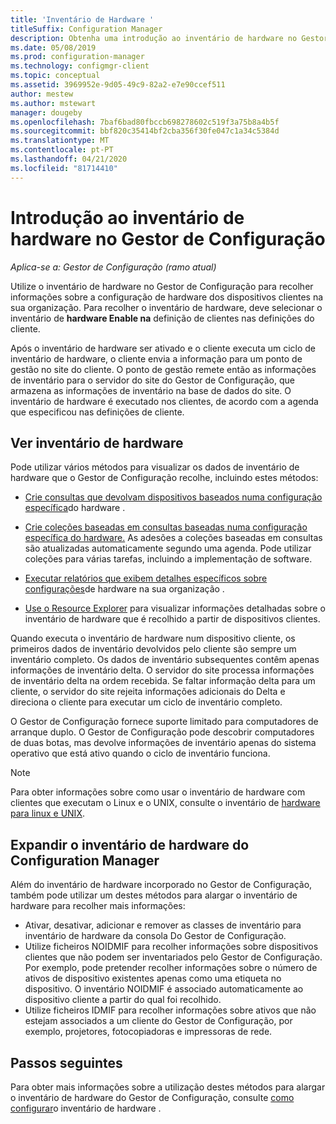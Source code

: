 ```yaml
---
title: 'Inventário de Hardware '
titleSuffix: Configuration Manager
description: Obtenha uma introdução ao inventário de hardware no Gestor de Configuração.
ms.date: 05/08/2019
ms.prod: configuration-manager
ms.technology: configmgr-client
ms.topic: conceptual
ms.assetid: 3969952e-9d05-49c9-82a2-e7e90ccef511
author: mestew
ms.author: mstewart
manager: dougeby
ms.openlocfilehash: 7baf6bad80fbccb698278602c519f3a75b8a4b5f
ms.sourcegitcommit: bbf820c35414bf2cba356f30fe047c1a34c5384d
ms.translationtype: MT
ms.contentlocale: pt-PT
ms.lasthandoff: 04/21/2020
ms.locfileid: "81714410"
---
```

# <a name="introduction-to-hardware-inventory-in-configuration-manager"></a>Introdução ao inventário de hardware no Gestor de Configuração

*Aplica-se a: Gestor de Configuração (ramo atual)*

Utilize o inventário de hardware no Gestor de Configuração para recolher informações sobre a configuração de hardware dos dispositivos clientes na sua organização. Para recolher o inventário de hardware, deve selecionar o inventário de **hardware Enable na** definição de clientes nas definições do cliente.  

 Após o inventário de hardware ser ativado e o cliente executa um ciclo de inventário de hardware, o cliente envia a informação para um ponto de gestão no site do cliente. O ponto de gestão remete então as informações de inventário para o servidor do site do Gestor de Configuração, que armazena as informações de inventário na base de dados do site. O inventário de hardware é executado nos clientes, de acordo com a agenda que especificou nas definições de cliente.  
## <a name="view-hardware-inventory"></a>Ver inventário de hardware 

 Pode utilizar vários métodos para visualizar os dados de inventário de hardware que o Gestor de Configuração recolhe, incluindo estes métodos:  

- [Crie consultas que devolvam dispositivos baseados numa configuração específica](../../../../core/servers/manage/introduction-to-queries.md)do hardware .  

- [Crie coleções baseadas em consultas baseadas numa configuração específica do hardware.](../../../../core/clients/manage/collections/introduction-to-collections.md) As adesões a coleções baseadas em consultas são atualizadas automaticamente segundo uma agenda. Pode utilizar coleções para várias tarefas, incluindo a implementação de software.

- [Executar relatórios que exibem detalhes específicos sobre configurações](../../../servers/manage/introduction-to-reporting.md)de hardware na sua organização .

- [Use o Resource Explorer](../../../../core/clients/manage/inventory/use-resource-explorer-to-view-hardware-inventory.md) para visualizar informações detalhadas sobre o inventário de hardware que é recolhido a partir de dispositivos clientes.

Quando executa o inventário de hardware num dispositivo cliente, os primeiros dados de inventário devolvidos pelo cliente são sempre um inventário completo. Os dados de inventário subsequentes contêm apenas informações de inventário delta. O servidor do site processa informações de inventário delta na ordem recebida. Se faltar informação delta para um cliente, o servidor do site rejeita informações adicionais do Delta e direciona o cliente para executar um ciclo de inventário completo.  

 O Gestor de Configuração fornece suporte limitado para computadores de arranque duplo. O Gestor de Configuração pode descobrir computadores de duas botas, mas devolve informações de inventário apenas do sistema operativo que está ativo quando o ciclo de inventário funciona.  

> [!NOTE]  
>  Para obter informações sobre como usar o inventário de hardware com clientes que executam o Linux e o UNIX, consulte o inventário de [hardware para linux e UNIX](../../../../core/clients/manage/inventory/hardware-inventory-for-linux-and-unix.md).  

## <a name="extending-configuration-manager-hardware-inventory"></a>Expandir o inventário de hardware do Configuration Manager  
 Além do inventário de hardware incorporado no Gestor de Configuração, também pode utilizar um destes métodos para alargar o inventário de hardware para recolher mais informações:  

- Ativar, desativar, adicionar e remover as classes de inventário para inventário de hardware da consola Do Gestor de Configuração.  
- Utilize ficheiros NOIDMIF para recolher informações sobre dispositivos clientes que não podem ser inventariados pelo Gestor de Configuração. Por exemplo, pode pretender recolher informações sobre o número de ativos de dispositivo existentes apenas como uma etiqueta no dispositivo. O inventário NOIDMIF é associado automaticamente ao dispositivo cliente a partir do qual foi recolhido.  
- Utilize ficheiros IDMIF para recolher informações sobre ativos que não estejam associados a um cliente do Gestor de Configuração, por exemplo, projetores, fotocopiadoras e impressoras de rede.


## <a name="next-steps"></a>Passos seguintes
Para obter mais informações sobre a utilização destes métodos para alargar o inventário de hardware do Gestor de Configuração, consulte [como configurar](../../../../core/clients/manage/inventory/configure-hardware-inventory.md)o inventário de hardware .  
